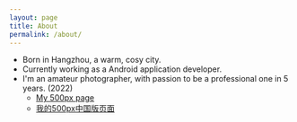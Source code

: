 ```yaml
---
layout: page
title: About
permalink: /about/
---
```

<ul>
<li>Born in Hangzhou, a warm, cosy city.</li>
<li>Currently working as a Android application developer.</li>
<li>I'm an amateur photographer, with passion to be a professional one in 5 years. (2022) 
	<ul>
		<li><a href="https://500px.com/xinliu4">My 500px page</a></li>
		<li><a href="https://500px.me/vliux">我的500px中国版页面</a></li>
	</ul>
</li>
</ul>
 